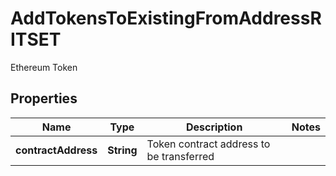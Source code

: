 

# AddTokensToExistingFromAddressRITSET

Ethereum Token

## Properties

Name | Type | Description | Notes
------------ | ------------- | ------------- | -------------
**contractAddress** | **String** | Token contract address to be transferred | 



